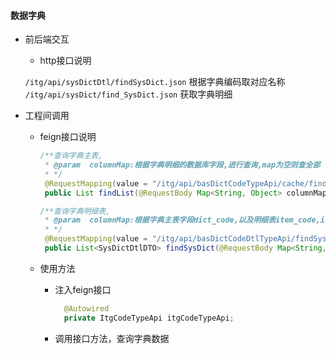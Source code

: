 #### 数据字典
- 前后端交互
    - http接口说明
    
    `/itg/api/sysDictDtl/findSysDict.json` 根据字典编码取对应名称
    `/itg/api/sysDict/find_SysDict.json` 获取字典明细

- 工程间调用
    - feign接口说明
        ``` java
        /**查询字典主表,
         * @param  columnMap:根据字典明细的数据库字段,进行查询,map为空则查全部
         * */
         @RequestMapping(value = "/itg/api/basDictCodeTypeApi/cache/findList.json", method = RequestMethod.POST)
         public List findList(@RequestBody Map<String, Object> columnMap);
        
        /**查询字典明细表,
         * @param  columnMap:根据字典主表字段dict_code,以及明细表item_code,item_name进行查询
         * */
         @RequestMapping(value = "/itg/api/basDictCodeDtlTypeApi/findSysDict.json", method = RequestMethod.POST)
         public List<SysDictDtlDTO> findSysDict(@RequestBody Map<String, Object> columnMap);
        ```
    - 使用方法
        - 注入feign接口
 
            ``` java
              @Autowired
              private ItgCodeTypeApi itgCodeTypeApi;
            ```
        - 调用接口方法，查询字典数据